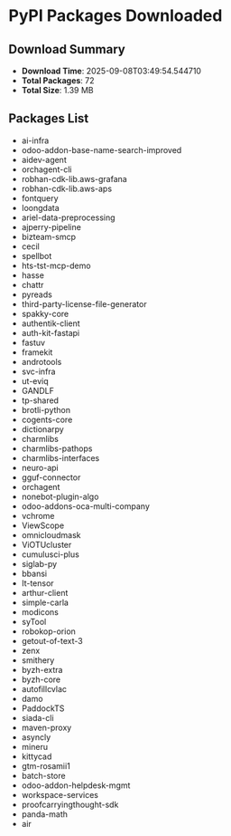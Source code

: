 # PyPI Packages Downloaded

## Download Summary
- **Download Time**: 2025-09-08T03:49:54.544710
- **Total Packages**: 72
- **Total Size**: 1.39 MB

## Packages List
- ai-infra
- odoo-addon-base-name-search-improved
- aidev-agent
- orchagent-cli
- robhan-cdk-lib.aws-grafana
- robhan-cdk-lib.aws-aps
- fontquery
- loongdata
- ariel-data-preprocessing
- ajperry-pipeline
- bizteam-smcp
- cecil
- spellbot
- hts-tst-mcp-demo
- hasse
- chattr
- pyreads
- third-party-license-file-generator
- spakky-core
- authentik-client
- auth-kit-fastapi
- fastuv
- framekit
- androtools
- svc-infra
- ut-eviq
- GANDLF
- tp-shared
- brotli-python
- cogents-core
- dictionarpy
- charmlibs
- charmlibs-pathops
- charmlibs-interfaces
- neuro-api
- gguf-connector
- orchagent
- nonebot-plugin-algo
- odoo-addons-oca-multi-company
- vchrome
- ViewScope
- omnicloudmask
- ViOTUcluster
- cumulusci-plus
- siglab-py
- bbansi
- lt-tensor
- arthur-client
- simple-carla
- modicons
- syTool
- robokop-orion
- getout-of-text-3
- zenx
- smithery
- byzh-extra
- byzh-core
- autofillcvlac
- damo
- PaddockTS
- siada-cli
- maven-proxy
- asyncly
- mineru
- kittycad
- gtm-rosamii1
- batch-store
- odoo-addon-helpdesk-mgmt
- workspace-services
- proofcarryingthought-sdk
- panda-math
- air
